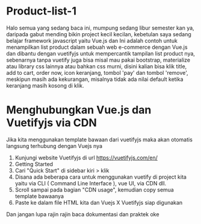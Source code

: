 # Product-list-1
Halo semua yang sedang baca ini, mumpung sedang libur semester kan ya, daripada gabut mending bikin project kecil kecilan, kebetulan saya sedang belajar framework javascript yaitu Vue.js dan Ini adalah contoh untuk menampilkan list product dalam sebuah web e-commerce dengan Vue.js dan dibantu dengan vuetifyjs untuk mempercantik tampilan list product nya, sebenarnya tanpa vuetify juga bisa misal mau pakai bootstrap, materialize atau library css lainnya atau bahkan css murni, disini kalian bisa klik title, add to cart, order now, icon keranjang, tombol 'pay' dan tombol 'remove', meskipun masih ada kekurangan, misalnya tidak ada nilai default ketika keranjang masih kosong di klik. 

# Menghubungkan Vue.js dan Vuetifyjs via CDN
Jika kita menggunakan template bawaan dari vuetifyjs maka akan otomatis langsung terhubung dengan Vuejs nya

1. Kunjungi website Vuetifyjs di url https://vuetifyjs.com/en/
2. Getting Started
3. Cari "Quick Start" di sidebar kiri > klik
4. Disana ada beberapa cara untuk menggunakan vuetify di project kita yaitu via CLI ( Command Line Interface ), vue UI, via CDN dll.
5. Scroll sampai pada bagian "CDN usage", kemudian copy semua template bawaanya
6. Paste ke dalam file HTML kita dan Vuejs X Vuetifyjs siap digunakan

Dan jangan lupa rajin rajin baca dokumentasi dan praktek oke
